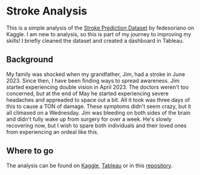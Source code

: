 # Stroke Analysis

This is a simple analysis of the [Stroke Prediction Dataset](https://www.kaggle.com/datasets/fedesoriano/stroke-prediction-dataset) by fedesoriano on Kaggle. I am new to analysis, so this is part of my journey to improving my skills! I briefly cleaned the dataset and created a dashboard in Tableau.

## Background 
My family was shocked when my grandfather, Jim, had a stroke in June 2023. Since then, I have been finding ways to spread awareness. Jim started experiencing double vision in April 2023. The doctors weren't too concerned, but at the end of May he started experiencing severe headaches and appreaded to space out a bit. All it took was three days of this to cause a TON of damage. These symptoms didn't seem crazy, but it all climaxed on a Wednesday. Jim was bleeding on both sides of the brain and didn't fully wake up from surgery for over a week. He's slowly recovering now, but I wish to spare both individuals and their loved ones from experiencing an ordeal like this.

## Where to go
The analysis can be found on [Kaggle](https://www.kaggle.com/code/sarahgraddy/stroke-analysis), [Tableau](https://public.tableau.com/views/StrokeAnalysis_16866691283780/Dashboard1?:language=en-US&:display_count=n&:origin=viz_share_link) or in this [repository](stroke-analysis.ipynb). 

